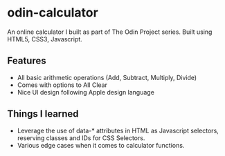 # odin-calculator

An online calculator I built as part of The Odin Project series. Built using HTML5, CSS3, Javascript.

## Features

* All basic arithmetic operations (Add, Subtract, Multiply, Divide)
* Comes with options to All Clear
* Nice UI design following Apple design language

## Things I learned

* Leverage the use of data-* attributes in HTML as Javascript selectors, reserving classes and IDs for CSS Selectors.
* Various edge cases when it comes to calculator functions.

